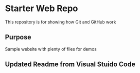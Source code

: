 # Starter Web Repo

This repository is for showing how Git and GitHub work

## Purpose

Sample website with plenty of files for demos

## Updated Readme from Visual Stuido Code
